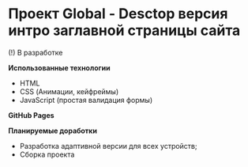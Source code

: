 # Проект Global - Desctop версия интро заглавной страницы сайта

(!) В разработке

**Использованные технологии**
* HTML
* CSS (Анимации, кейфреймы)
* JavaScript (простая валидация формы)

**GitHub Pages**

**Планируемые доработки**
* Разработка адаптивной версии для всех устройств;
* Сборка проекта